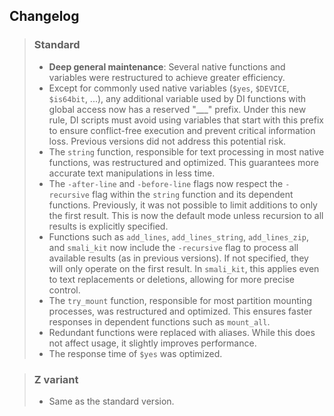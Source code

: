 ## Changelog

> ### Standard
>
> - **Deep general maintenance**: Several native functions and variables were restructured to achieve greater efficiency.
> - Except for commonly used native variables (`$yes`, `$DEVICE`, `$is64bit`, ...), any additional variable used by DI functions with global access now has a reserved "___" prefix. Under this new rule, DI scripts must avoid using variables that start with this prefix to ensure conflict-free execution and prevent critical information loss. Previous versions did not address this potential risk.
> - The `string` function, responsible for text processing in most native functions, was restructured and optimized. This guarantees more accurate text manipulations in less time.
> - The `-after-line` and `-before-line` flags now respect the `-recursive` flag within the `string` function and its dependent functions. Previously, it was not possible to limit additions to only the first result. This is now the default mode unless recursion to all results is explicitly specified.
> - Functions such as `add_lines`, `add_lines_string`, `add_lines_zip`, and `smali_kit` now include the `-recursive` flag to process all available results (as in previous versions). If not specified, they will only operate on the first result. In `smali_kit`, this applies even to text replacements or deletions, allowing for more precise control.
> - The `try_mount` function, responsible for most partition mounting processes, was restructured and optimized. This ensures faster responses in dependent functions such as `mount_all`.
> - Redundant functions were replaced with aliases. While this does not affect usage, it slightly improves performance.
> - The response time of `$yes` was optimized.

> ### Z variant
>
> - Same as the standard version.
